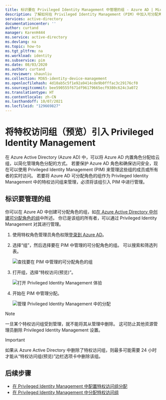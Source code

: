 ```yaml
---
title: 标识要在 Privileged Identity Management 中管理的组 - Azure AD | Microsoft Docs
description: 了解如何在 Privileged Identity Management (PIM) 中加入可分配角色的组以作为特权访问组进行管理。
services: active-directory
documentationcenter: ''
author: curtand
manager: KarenH444
ms.service: active-directory
ms.devlang: na
ms.topic: how-to
ms.tgt_pltfrm: na
ms.workload: identity
ms.subservice: pim
ms.date: 08/03/2020
ms.author: curtand
ms.reviewer: shaunliu
ms.collection: M365-identity-device-management
ms.openlocfilehash: 4d10ab5c5f1e92a9414cde9b0fffac3c29176cf0
ms.sourcegitcommit: bee590555f671df96179665ecf9380c624c3a072
ms.translationtype: HT
ms.contentlocale: zh-CN
ms.lasthandoff: 10/07/2021
ms.locfileid: "129669827"
---
```

# <a name="bring-privileged-access-groups-preview-into-privileged-identity-management"></a>将特权访问组（预览）引入 Privileged Identity Management

在 Azure Active Directory (Azure AD) 中，可以将 Azure AD 内置角色分配给云组，以简化管理角色分配的方式。 若要保护 Azure AD 角色和确保访问安全，现在可以使用 Privileged Identity Management (PIM) 来管理这些组的成员或所有者的实时访问。 若要将 Azure AD 可分配角色的组作为 Privileged Identity Management 中的特权访问组来管理，必须将该组引入 PIM 中进行管理。

## <a name="identify-groups-to-manage"></a>标识要管理的组

你可以在 Azure AD 中创建可分配角色的组，如[在 Azure Active Directory 中创建可分配角色的组](../roles/groups-create-eligible.md)中所述。 你已是该组的所有者，可以通过 Privileged Identity Management 对其进行管理。

1. 使用特权角色管理员角色权限[登录到 Azure AD](https://aad.portal.azure.com)。
1. 选择“组”，然后选择要在 PIM 中管理的可分配角色的组。 可以搜索和筛选列表。

    ![查找要在 PIM 中管理的可分配角色的组](./media/groups-discover-groups/groups-list-in-azure-ad.png)

1. 打开组，选择“特权访问(预览)”。

    ![打开 Privileged Identity Management 体验](./media/groups-discover-groups/groups-discover-groups.png)

1. 开始在 PIM 中管理分配。

    ![管理 Privileged Identity Management 中的分配](./media/groups-discover-groups/groups-bring-under-management.png)

> [!NOTE]
> 一旦某个特权访问组受到管理，就不能将其从管理中删除。 这可防止其他资源管理员删除 Privileged Identity Management 设置。
>

> [!IMPORTANT]
> 如果从 Azure Active Directory 中删除了特权访问组，则最多可能需要 24 小时才能从“特权访问组(预览)”边栏选项卡中删除该组。 
>


## <a name="next-steps"></a>后续步骤

- [在 Privileged Identity Management 中配置特权访问组分配](pim-resource-roles-configure-role-settings.md)
- [在 Privileged Identity Management 中分配特权访问组](pim-resource-roles-assign-roles.md)
